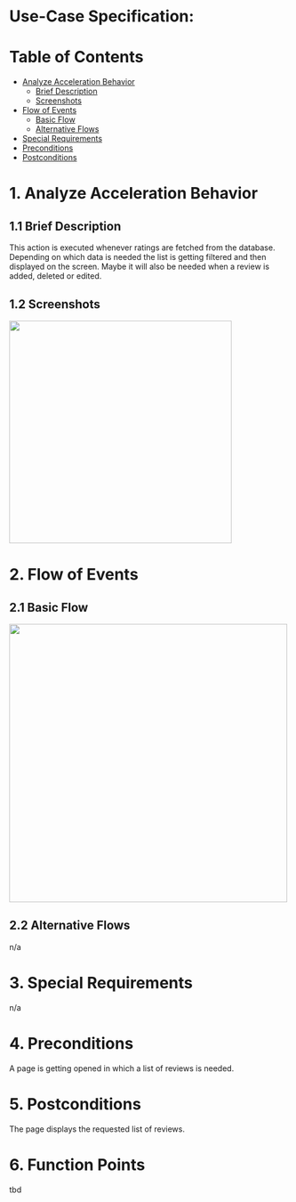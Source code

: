 # Use-Case Specification: 

# Table of Contents
- [Analyze Acceleration Behavior](#1-analyze-acceleration-behavior)
    - [Brief Description](#11-brief-description)
    - [Screenshots](#12-screenshots)
- [Flow of Events](#2-flow-of-events)
    - [Basic Flow](#21-basic-flow)
    - [Alternative Flows](#22-alternative-flows)
- [Special Requirements](#3-special-requirements)
- [Preconditions](#4-preconditions)
- [Postconditions](#5-postconditions)

# 1. Analyze Acceleration Behavior
## 1.1 Brief Description

This action is executed whenever ratings are fetched from the database. Depending on which data is needed the list is getting filtered and then displayed on the screen. Maybe it will also be needed when a review is added, deleted or edited.

## 1.2 Screenshots

<img src="C:\dev\android studio\DHBWieWarsEssen\UC\List ratings of other users\List ratings of other users.png" width="400" />

# 2. Flow of Events

## 2.1 Basic Flow
<img src="C:\dev\android studio\DHBWieWarsEssen\UC\List ratings of other users\flowdiagram_Listratingofusers.png" width="500" />



## 2.2 Alternative Flows

n/a

# 3. Special Requirements

n/a


# 4. Preconditions
A page is getting opened in which a list of reviews is needed.

# 5. Postconditions
The page displays the requested list of reviews.

# 6. Function Points

tbd